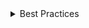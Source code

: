 <details>
<summary>
Best Practices
</summary>

### Don't

- Because the Popover isn't always visible, don't include information that people must know in order to complete the field.

</details>
